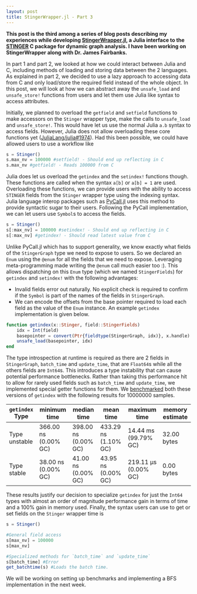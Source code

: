 ```yaml
---
layout: post
title: StingerWrapper.jl - Part 3
---
```


**This post is the third among a series of blog posts describing my
experiences while developing [StingerWrapper.jl](https://github.com/rohitvarkey/StingerWrapper.jl),
a Julia interface to the [STINGER](https://github.com/stingergraph/stinger/)
C package for dynamic graph analysis. I have been working on StingerWrapper along
with Dr. James Fairbanks.**

In part 1 and part 2, we looked at how we could interact between Julia and C,
including methods of loading and storing data between the 2 languages. As explained
in part 2, we decided to use a lazy approach to accessing data from C and only
load/store the required field instead of the whole object. In this post, we
will look at how we can abstract away the `unsafe_load` and `unsafe_store!`
functions from users and let them use Julia like syntax to access attributes.

Initially, we planned to overload the `getfield` and `setfield` functions to
make accessors on the `Stinger` wrapper type, make the calls to `unsafe_load`
and `unsafe_store!`. This would have let us use the normal Julia `a.b` syntax to
access fields. However, Julia does not allow overloading these core functions yet ([JuliaLang/julia#1974](https://github.com/JuliaLang/julia/issues/1974)). Had this
been possible, we could have allowed users to use a workflow like

```julia
s = Stinger()
s.max_nv = 100000 #setfield! - Should end up reflecting in C
s.max_nv #getfield! - Reads 100000 from C
```

Julia does let us overload the `getindex` and the `setindex!` functions though.
These functions are called when the syntax `a[b]` or `a[b] = 1` are used.
Overloading these functions, we can provide users with the ability to access
`STINGER` fields from the `Stinger` wrapper type using the indexing syntax.
Julia language interop packages such as [PyCall.jl](https://github.com/JuliaPy/PyCall.jl)
uses this method to provide syntactic sugar to their users. Following the PyCall
implementation, we can let users use `Symbol`s to access the fields.

```julia
s = Stinger()
s[:max_nv] = 100000 #setindex! - Should end up reflecting in C
s[:max_nv] #getindex! - Should read latest value from C
```

Unlike PyCall.jl which has to support generality, we know exactly what fields of
the `StingerGraph` type we need to expose to users. So we declared an
`Enum` using the `@enum` for all the fields that we need to expose. Leveraging
meta-programming made writing the `@enum` call much easier too :).
This allows dispatching on this `Enum` type (which we named `StingerFields`) for
`getindex` and `setindex!` with the following advantages:

- Invalid fields error out naturally. No explicit check is required to confirm if
the `Symbol` is part of the names of the fields in `StingerGraph`.
- We can encode the offsets from the base pointer required to load each field as
the value of the `Enum` instance. An example `getindex` implementation is given below.

```julia
function getindex(x::Stinger, field::StingerFields)
    idx = Int(field)
    basepointer = convert(Ptr{fieldtype(StingerGraph, idx)}, x.handle)
    unsafe_load(basepointer, idx)
end
```  

The type introspection at runtime is required as there are 2 fields in `StingerGraph`,
`batch_time` and `update_time`, that are `Float64`s while all the others fields
are `Int64`s. This introduces a type instability that can cause potential
performance bottlenecks. Rather than taking this performance hit to allow for
rarely used fields such as `batch_time` and `update_time`, we implemented special
getter functions for them. We [benchmarked](https://github.com/rohitvarkey/StingerWrapper.jl/commit/c78f3d7d54590e9e44ca4c9dc4a3e776c407bc5a) both these versions of `getindex`
with the following results for 10000000 samples.

|`getindex` Type|minimum time|median time|mean time|maximum time|memory estimate|
|----------|------------|-----------|---------|------------|---------------|
|Type unstable|366.00 ns (0.00% GC)|398.00 ns (0.00% GC)|433.29 ns (1.10% GC)|14.44 ms (99.79% GC)|32.00 bytes|
|Type stable|38.00 ns (0.00% GC)|41.00 ns (0.00% GC)|43.95 ns (0.00% GC)|219.11 μs (0.00% GC)|0.00 bytes|

These results justify our decision to specialize `getindex` for just the `Int64`
types with almost an order of magnitude performance gain in terms of time and a 100% gain in
memory used. Finally, the syntax users can use to get or set fields on the `Stinger` wrapper
time is

```julia
s = Stinger()

#General field access
s[max_nv] = 100000
s[max_nv]

#Specialized methods for `batch_time` and `update_time`
s[batch_time] #Error
get_batchtime(s) #Loads the batch time.
```

We will be working on setting up benchmarks and implementing a BFS implementation
in the next week.
